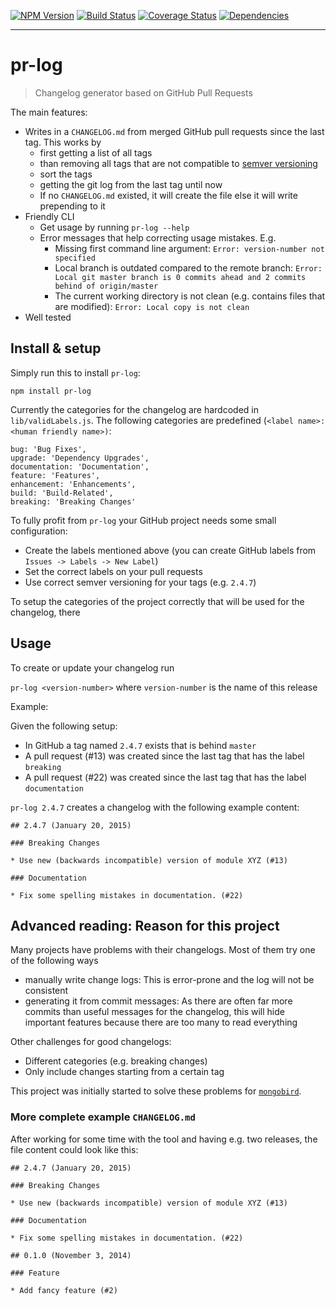 [![NPM Version](https://img.shields.io/npm/v/pr-log.svg?style=flat)](https://www.npmjs.org/package/pr-log)
[![Build Status](https://img.shields.io/travis/lo1tuma/pr-log/master.svg?style=flat)](https://travis-ci.org/lo1tuma/pr-log)
[![Coverage Status](https://img.shields.io/coveralls/lo1tuma/pr-log.svg?style=flat)](https://coveralls.io/r/lo1tuma/pr-log)
[![Dependencies](https://img.shields.io/david/lo1tuma/pr-log.svg?style=flat)](https://david-dm.org/lo1tuma/pr-log)

-----

# pr-log

> Changelog generator based on GitHub Pull Requests

The main features:

* Writes in a `CHANGELOG.md` from merged GitHub pull requests since the last tag. This works by 
    * first getting a list of all tags
    * than removing all tags that are not compatible to [semver versioning](http://semver.org/)
    * sort the tags
    * getting the git log from the last tag until now
    * If no `CHANGELOG.md` existed, it will create the file else it will write prepending to it
* Friendly CLI
    * Get usage by running `pr-log --help`
    * Error messages that help correcting usage mistakes. E.g.
        * Missing first command line argument: `Error: version-number not specified`
        * Local branch is outdated compared to the remote branch: `Error: Local git master branch is 0 commits ahead and 2 commits behind of origin/master`
        * The current working directory is not clean (e.g. contains files that are modified): `Error: Local copy is not clean`
* Well tested

## Install & setup

Simply run this to install `pr-log`:

```
npm install pr-log
```

Currently the categories for the changelog are hardcoded in `lib/validLabels.js`. The following categories are predefined (`<label name>: <human friendly name>)`:

```
bug: 'Bug Fixes',
upgrade: 'Dependency Upgrades',
documentation: 'Documentation',
feature: 'Features',
enhancement: 'Enhancements',
build: 'Build-Related',
breaking: 'Breaking Changes'
```

To fully profit from `pr-log` your GitHub project needs some small configuration:

* Create the labels mentioned above (you can create GitHub labels from `Issues -> Labels -> New Label`)
* Set the correct labels on your pull requests
* Use correct semver versioning for your tags (e.g. `2.4.7`)

To setup the categories of the project correctly that will be used for the changelog, there 

## Usage

To create or update your changelog run 

```pr-log <version-number>``` where `version-number` is the name of this release

Example:

Given the following setup:

* In GitHub a tag named `2.4.7` exists that is behind `master`
* A pull request (#13) was created since the last tag that has the label `breaking`
* A pull request (#22) was created since the last tag that has the label `documentation`

`pr-log 2.4.7` creates a changelog with the following example content:

```
## 2.4.7 (January 20, 2015)

### Breaking Changes

* Use new (backwards incompatible) version of module XYZ (#13)

### Documentation

* Fix some spelling mistakes in documentation. (#22)
```

## Advanced reading: Reason for this project

Many projects have problems with their changelogs. Most of them try one of the following ways

* manually write change logs: This is error-prone and the log will not be consistent
* generating it from commit messages: As there are often far more commits than useful messages for the changelog, this will hide important features because there are too many to read everything

Other challenges for good changelogs:

* Different categories (e.g. breaking changes)
* Only include changes starting from a certain tag

This project was initially started to solve these problems for [`mongobird`](https://github.com/lxanders/mongobird).

### More complete example `CHANGELOG.md`

After working for some time with the tool and having e.g. two releases, the file content could look like this:

```
## 2.4.7 (January 20, 2015)

### Breaking Changes

* Use new (backwards incompatible) version of module XYZ (#13)

### Documentation

* Fix some spelling mistakes in documentation. (#22)

## 0.1.0 (November 3, 2014)

### Feature

* Add fancy feature (#2)

```
